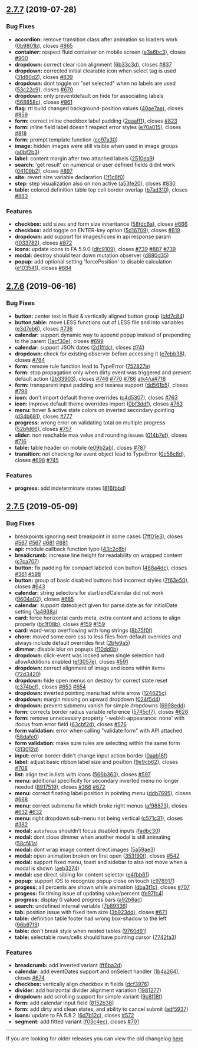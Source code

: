 ## [2.7.7](https://github.com/fomantic/Fomantic-UI/compare/2.7.6...2.7.7) (2019-07-28)


### Bug Fixes

* **accordion:** remove transition class after animation so loaders work ([0b9801b](https://github.com/fomantic/Fomantic-UI/commit/0b9801b)), closes [#865](https://github.com/fomantic/Fomantic-UI/issues/865)
* **container:** respect fluid container on mobile screen ([e3a6bc3](https://github.com/fomantic/Fomantic-UI/commit/e3a6bc3)), closes [#900](https://github.com/fomantic/Fomantic-UI/issues/900)
* **dropdown:** correct clear icon alignment ([6b33c3d](https://github.com/fomantic/Fomantic-UI/commit/6b33c3d)), closes [#837](https://github.com/fomantic/Fomantic-UI/issues/837)
* **dropdown:** corrected initial clearable icon when select tag is used ([31d80d2](https://github.com/fomantic/Fomantic-UI/commit/31d80d2)), closes [#839](https://github.com/fomantic/Fomantic-UI/issues/839)
* **dropdown:** dont toggle on "set selected" when no labels are used ([53c22c9](https://github.com/fomantic/Fomantic-UI/commit/53c22c9)), closes [#670](https://github.com/fomantic/Fomantic-UI/issues/670)
* **dropdown:** only preventdefault on hide for associating labels ([568858c](https://github.com/fomantic/Fomantic-UI/commit/568858c)), closes [#861](https://github.com/fomantic/Fomantic-UI/issues/861)
* **flag:** rtl build changed background-position values ([40ae7aa](https://github.com/fomantic/Fomantic-UI/commit/40ae7aa)), closes [#859](https://github.com/fomantic/Fomantic-UI/issues/859)
* **form:** correct inline checkbox label padding ([2eaaff1](https://github.com/fomantic/Fomantic-UI/commit/2eaaff1)), closes [#823](https://github.com/fomantic/Fomantic-UI/issues/823)
* **form:** inline field label doesn't respect error styles ([e70a015](https://github.com/fomantic/Fomantic-UI/commit/e70a015)), closes [#818](https://github.com/fomantic/Fomantic-UI/issues/818)
* **form:** prompt template function ([cc97a30](https://github.com/fomantic/Fomantic-UI/commit/cc97a30))
* **image:** hidden images were still visible when used in image groups ([a0bf2b3](https://github.com/fomantic/Fomantic-UI/commit/a0bf2b3))
* **label:** content margin after two attached labels ([2510ea9](https://github.com/fomantic/Fomantic-UI/commit/2510ea9))
* **search:** 'get result' on numerical or user defined fields didnt work ([04109b2](https://github.com/fomantic/Fomantic-UI/commit/04109b2)), closes [#897](https://github.com/fomantic/Fomantic-UI/issues/897)
* **site:** revert size variable declaration ([1f1c6f0](https://github.com/fomantic/Fomantic-UI/commit/1f1c6f0))
* **step:** step visualization also on non active ([a53fe20](https://github.com/fomantic/Fomantic-UI/commit/a53fe20)), closes [#830](https://github.com/fomantic/Fomantic-UI/issues/830)
* **table:** colored definition table top cell border overlap ([b7ad310](https://github.com/fomantic/Fomantic-UI/commit/b7ad310)), closes [#883](https://github.com/fomantic/Fomantic-UI/issues/883)


### Features

* **checkbox:** add sizes and form size inheritance ([58fdc6a](https://github.com/fomantic/Fomantic-UI/commit/58fdc6a)), closes [#666](https://github.com/fomantic/Fomantic-UI/issues/666)
* **checkbox:** add toggle on ENTER-key option ([5d16709](https://github.com/fomantic/Fomantic-UI/commit/5d16709)), closes [#819](https://github.com/fomantic/Fomantic-UI/issues/819)
* **dropdown:** add support for images/icons in api response param ([f033782](https://github.com/fomantic/Fomantic-UI/commit/f033782)), closes [#872](https://github.com/fomantic/Fomantic-UI/issues/872)
* **icons:** update icons to FA 5.9.0 ([dfc9109](https://github.com/fomantic/Fomantic-UI/commit/dfc9109)), closes [#739](https://github.com/fomantic/Fomantic-UI/issues/739) [#887](https://github.com/fomantic/Fomantic-UI/issues/887) [#739](https://github.com/fomantic/Fomantic-UI/issues/739)
* **modal:** destroy should tear down mutation observer ([d880d35](https://github.com/fomantic/Fomantic-UI/commit/d880d35))
* **popup:** add optional setting 'forcePosition' to disable calculation ([e103541](https://github.com/fomantic/Fomantic-UI/commit/e103541)), closes [#684](https://github.com/fomantic/Fomantic-UI/issues/684)



## [2.7.6](https://github.com/fomantic/Fomantic-UI/compare/2.7.5...2.7.6) (2019-06-16)


### Bug Fixes

* **button:** center text in fluid & vertically aligned button group ([bfd7c84](https://github.com/fomantic/Fomantic-UI/commit/bfd7c84))
* **button,table:** move LESS functions out of LESS file and into variables ([e3d7eb6](https://github.com/fomantic/Fomantic-UI/commit/e3d7eb6)), closes [#736](https://github.com/fomantic/Fomantic-UI/issues/736)
* **calendar:** support dynamic way to append popup instead of prepending to the parent ([1acf30e](https://github.com/fomantic/Fomantic-UI/commit/1acf30e)), closes [#699](https://github.com/fomantic/Fomantic-UI/issues/699)
* **calendar:** support JSON dates ([2d1ffdc](https://github.com/fomantic/Fomantic-UI/commit/2d1ffdc)), closes [#741](https://github.com/fomantic/Fomantic-UI/issues/741)
* **dropdown:** check for existing observer before accessing it ([e7ebb38](https://github.com/fomantic/Fomantic-UI/commit/e7ebb38)), closes [#784](https://github.com/fomantic/Fomantic-UI/issues/784)
* **form:** remove rule function lead to TypeError ([752827e](https://github.com/fomantic/Fomantic-UI/commit/752827e))
* **form:** stop propagation only when dirty event was triggered and prevent default action ([2b33903](https://github.com/fomantic/Fomantic-UI/commit/2b33903)), closes [#746](https://github.com/fomantic/Fomantic-UI/issues/746) [#770](https://github.com/fomantic/Fomantic-UI/issues/770) [#786](https://github.com/fomantic/Fomantic-UI/issues/786) [atk4/ui#718](https://github.com/atk4/ui/issues/718)
* **form:** transparent input padding and texarea support ([dd561b5](https://github.com/fomantic/Fomantic-UI/commit/dd561b5)), closes [#798](https://github.com/fomantic/Fomantic-UI/issues/798)
* **icon:** don't import default theme overrides ([c4d5307](https://github.com/fomantic/Fomantic-UI/commit/c4d5307)), closes [#763](https://github.com/fomantic/Fomantic-UI/issues/763)
* **icon:** improve default theme overrides import ([0bf3ddf](https://github.com/fomantic/Fomantic-UI/commit/0bf3ddf)), closes [#763](https://github.com/fomantic/Fomantic-UI/issues/763)
* **menu:** hover & active state colors on inverted secondary pointing ([d34b681](https://github.com/fomantic/Fomantic-UI/commit/d34b681)), closes [#777](https://github.com/fomantic/Fomantic-UI/issues/777)
* **progress:** wrong error on validating total on multiple progress ([52bfd66](https://github.com/fomantic/Fomantic-UI/commit/52bfd66)), closes [#757](https://github.com/fomantic/Fomantic-UI/issues/757)
* **slider:** non reachable max value and rounding issues ([014b7ef](https://github.com/fomantic/Fomantic-UI/commit/014b7ef)), closes [#716](https://github.com/fomantic/Fomantic-UI/issues/716)
* **table:** table header on mobile ([e09b2ab](https://github.com/fomantic/Fomantic-UI/commit/e09b2ab)), closes [#787](https://github.com/fomantic/Fomantic-UI/issues/787)
* **transition:** not checking for event object lead to TypeError ([0c56c8d](https://github.com/fomantic/Fomantic-UI/commit/0c56c8d)), closes [#698](https://github.com/fomantic/Fomantic-UI/issues/698) [#745](https://github.com/fomantic/Fomantic-UI/issues/745)


### Features

* **progress:** add indeterminate states ([816fbbd](https://github.com/fomantic/Fomantic-UI/commit/816fbbd))



## [2.7.5](https://github.com/fomantic/Fomantic-UI/compare/2.7.4...2.7.5) (2019-05-09)


### Bug Fixes

* breakpoints ignoring next breakpoint in some cases ([7ff01e3](https://github.com/fomantic/Fomantic-UI/commit/7ff01e3)), closes [#567](https://github.com/fomantic/Fomantic-UI/issues/567) [#567](https://github.com/fomantic/Fomantic-UI/issues/567) [#681](https://github.com/fomantic/Fomantic-UI/issues/681) [#681](https://github.com/fomantic/Fomantic-UI/issues/681)
* **api:** module callback function typo ([43c2c8b](https://github.com/fomantic/Fomantic-UI/commit/43c2c8b))
* **breadcrumb:** increase line height for readability on wrapped content ([c7ca707](https://github.com/fomantic/Fomantic-UI/commit/c7ca707))
* **button:** fix padding for compact labeled icon button ([488a4dc](https://github.com/fomantic/Fomantic-UI/commit/488a4dc)), closes [#361](https://github.com/fomantic/Fomantic-UI/issues/361) [#598](https://github.com/fomantic/Fomantic-UI/issues/598)
* **button:** group of basic disabled buttons had incorrect styles ([7f63e50](https://github.com/fomantic/Fomantic-UI/commit/7f63e50)), closes [#643](https://github.com/fomantic/Fomantic-UI/issues/643)
* **calendar:** string selectors for start/endCalendar did not work ([9604a02](https://github.com/fomantic/Fomantic-UI/commit/9604a02)), closes [#685](https://github.com/fomantic/Fomantic-UI/issues/685)
* **calendar:** support dateobject given for parse.date as for initialDate setting ([1a4938a](https://github.com/fomantic/Fomantic-UI/commit/1a4938a))
* **card:** force horizontal cards meta, extra content and actions to align properly ([bc1f08b](https://github.com/fomantic/Fomantic-UI/commit/bc1f08b)), closes [#159](https://github.com/fomantic/Fomantic-UI/issues/159) [#159](https://github.com/fomantic/Fomantic-UI/issues/159)
* **card:** word-wrap overflowing with long strings ([8b75f0f](https://github.com/fomantic/Fomantic-UI/commit/8b75f0f))
* **chore:** moved some core css to less files from default overrides and always include default overrides first ([2bfe9a5](https://github.com/fomantic/Fomantic-UI/commit/2bfe9a5))
* **dimmer:** disable blur on popups ([f10dd0b](https://github.com/fomantic/Fomantic-UI/commit/f10dd0b))
* **dropdown:** click-event was locked when single selection had allowAdditions enabled ([ef3057e](https://github.com/fomantic/Fomantic-UI/commit/ef3057e)), closes [#591](https://github.com/fomantic/Fomantic-UI/issues/591)
* **dropdown:** correct alignment of image and icons within items ([72d3420](https://github.com/fomantic/Fomantic-UI/commit/72d3420))
* **dropdown:** hide open menus on destroy for correct state reset ([c374bcf](https://github.com/fomantic/Fomantic-UI/commit/c374bcf)), closes [#653](https://github.com/fomantic/Fomantic-UI/issues/653) [#654](https://github.com/fomantic/Fomantic-UI/issues/654)
* **dropdown:** inverted pointing menu had white arrow ([124625c](https://github.com/fomantic/Fomantic-UI/commit/124625c))
* **dropdown:** margin missing on upward dropdown ([024f5d4](https://github.com/fomantic/Fomantic-UI/commit/024f5d4))
* **dropdown:** prevent submenu vanish for simple dropdowns ([6998edd](https://github.com/fomantic/Fomantic-UI/commit/6998edd))
* **form:** corrects border radius variable reference ([5745cf7](https://github.com/fomantic/Fomantic-UI/commit/5745cf7)), closes [#628](https://github.com/fomantic/Fomantic-UI/issues/628)
* **form:** remove unnecessary property '-webkit-appearance: none' with :focus from error field ([63cbf2d](https://github.com/fomantic/Fomantic-UI/commit/63cbf2d)), closes [#576](https://github.com/fomantic/Fomantic-UI/issues/576)
* **form validation:** error when calling "validate form" with API attached ([58dafe0](https://github.com/fomantic/Fomantic-UI/commit/58dafe0))
* **form validation:** make sure rules are selecting within the same form ([313012d](https://github.com/fomantic/Fomantic-UI/commit/313012d))
* **input:** error border didn't change input action border ([0aab16f](https://github.com/fomantic/Fomantic-UI/commit/0aab16f))
* **label:** adjust basic ribbon label size and position ([9e9cb62](https://github.com/fomantic/Fomantic-UI/commit/9e9cb62)), closes [#708](https://github.com/fomantic/Fomantic-UI/issues/708)
* **list:** align text in lists with icons ([566b363](https://github.com/fomantic/Fomantic-UI/commit/566b363)), closes [#597](https://github.com/fomantic/Fomantic-UI/issues/597)
* **menu:** additional specificity for secondary inverted menu no longer needed ([8917519](https://github.com/fomantic/Fomantic-UI/commit/8917519)), closes [#366](https://github.com/fomantic/Fomantic-UI/issues/366) [#672](https://github.com/fomantic/Fomantic-UI/issues/672)
* **menu:** correct floating label position in pointing menu ([ddb7695](https://github.com/fomantic/Fomantic-UI/commit/ddb7695)), closes [#668](https://github.com/fomantic/Fomantic-UI/issues/668)
* **menu:** correct submenu fix which broke right menus ([af98873](https://github.com/fomantic/Fomantic-UI/commit/af98873)), closes [#632](https://github.com/fomantic/Fomantic-UI/issues/632) [#632](https://github.com/fomantic/Fomantic-UI/issues/632)
* **menu:** right dropdown sub-menu not being vertical ([c571c31](https://github.com/fomantic/Fomantic-UI/commit/c571c31)), closes [#382](https://github.com/fomantic/Fomantic-UI/issues/382)
* **modal:** `autofocus` shouldn’t focus disabled inputs ([fadbc30](https://github.com/fomantic/Fomantic-UI/commit/fadbc30))
* **modal:** dont close dimmer when another modal is still animating ([58cf41a](https://github.com/fomantic/Fomantic-UI/commit/58cf41a))
* **modal:** dont wrap image content direct images ([5a59ae3](https://github.com/fomantic/Fomantic-UI/commit/5a59ae3))
* **modal:** open animation broken on first open ([353f90f](https://github.com/fomantic/Fomantic-UI/commit/353f90f)), closes [#542](https://github.com/fomantic/Fomantic-UI/issues/542)
* **modal:** support fixed menu, toast and sidebar to also not move when a modal is shown ([aeb3274](https://github.com/fomantic/Fomantic-UI/commit/aeb3274))
* **modal:** use direct sibling for content selector ([e4fbb61](https://github.com/fomantic/Fomantic-UI/commit/e4fbb61))
* **popup:** support iOS to recognize popup close on touch ([c978917](https://github.com/fomantic/Fomantic-UI/commit/c978917))
* **progess:** all percents are shown while animation ([dba3f1c](https://github.com/fomantic/Fomantic-UI/commit/dba3f1c)), closes [#707](https://github.com/fomantic/Fomantic-UI/issues/707)
* **progess:** fix timing issue of updating value/percent ([fe97fc4](https://github.com/fomantic/Fomantic-UI/commit/fe97fc4))
* **progress:** display 0 valued progress bars ([a92b8ac](https://github.com/fomantic/Fomantic-UI/commit/a92b8ac))
* **search:** undefined internal variable ([7b89336](https://github.com/fomantic/Fomantic-UI/commit/7b89336))
* **tab:** position issue with fixed item size ([3b923dd](https://github.com/fomantic/Fomantic-UI/commit/3b923dd)), closes [#671](https://github.com/fomantic/Fomantic-UI/issues/671)
* **table:** definition table footer had wrong box-shadow to the left ([96b97f3](https://github.com/fomantic/Fomantic-UI/commit/96b97f3))
* **table:** don't break style when nested tables ([9760d91](https://github.com/fomantic/Fomantic-UI/commit/9760d91))
* **table:** selectable rows/cells should have pointing cursor ([7742fa3](https://github.com/fomantic/Fomantic-UI/commit/7742fa3))


### Features

* **breadcrumb:** add inverted variant ([ff6ba2d](https://github.com/fomantic/Fomantic-UI/commit/ff6ba2d))
* **calendar:** add eventDates support and onSelect handler ([1b4a264](https://github.com/fomantic/Fomantic-UI/commit/1b4a264)), closes [#674](https://github.com/fomantic/Fomantic-UI/issues/674)
* **checkbox:** vertically align checkbox in fields ([dcf3976](https://github.com/fomantic/Fomantic-UI/commit/dcf3976))
* **divider:** add horizontal divider alignment variation ([1981277](https://github.com/fomantic/Fomantic-UI/commit/1981277))
* **dropdown:** add scrolling support for simple variant ([9c8f18f](https://github.com/fomantic/Fomantic-UI/commit/9c8f18f))
* **form:** add calendar input field ([8152b38](https://github.com/fomantic/Fomantic-UI/commit/8152b38))
* **form:** add dirty and clean states, and ability to cancel submit ([adf5937](https://github.com/fomantic/Fomantic-UI/commit/adf5937))
* **icons:** update to FA 5.8.2 ([6d7b12c](https://github.com/fomantic/Fomantic-UI/commit/6d7b12c)), closes [#572](https://github.com/fomantic/Fomantic-UI/issues/572)
* **segment:** add fitted variant ([f03c4ec](https://github.com/fomantic/Fomantic-UI/commit/f03c4ec)), closes [#701](https://github.com/fomantic/Fomantic-UI/issues/701)


---

If you are looking for older releases you can view the old changelog [here](https://github.com/fomantic/Fomantic-UI/blob/12858b50efc5e00fa722e4438d0c83593b8bf29e/RELEASE-NOTES.md)
